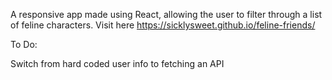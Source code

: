 A responsive app made using React, allowing the user to filter through a list of feline characters. 
Visit here https://sicklysweet.github.io/feline-friends/

To Do:

Switch from hard coded user info to fetching an API
